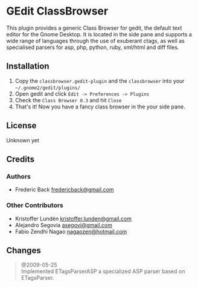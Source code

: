 GEdit ClassBrowser
==================

This plugin provides a generic Class Browser for gedit, the default text editor 
for the Gnome Desktop. It is located in the side pane and supports a wide range 
of languages through the use of exuberant ctags, as well as specialised parsers 
for asp, php, python, ruby, xml/html and diff files.

Installation
------------

1. Copy the `classbrowser.gedit-plugin` and the `classbrowser`
   into your `~/.gnome2/gedit/plugins/`
2. Open gedit and click `Edit -> Preferences -> Plugins`
3. Check the `Class Browser 0.3` and hit `Close`
4. That's it! Now you have a fancy class browser in the your side pane.

License
-------

Unknown yet

Credits
-------

### Authors
- Frederic Back <fredericback@gmail.com>

### Other Contributors
- Kristoffer Lundén <kristoffer.lunden@gmail.com>
- Alejandro Segovia <asegovi@gmail.com>
- Fabio Zendhi Nagao <nagaozen@hotmail.com>

Changes
-------

> @2009-05-25  
> Implemented ETagsParserASP a specialized ASP parser based on ETagsParser.
